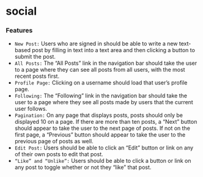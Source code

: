 # social

### Features
- `New Post:` Users who are signed in should be able to write a new text-based post by filling in text into a text area and then clicking a button to submit the post.
- `All Posts:` The “All Posts” link in the navigation bar should take the user to a page where they can see all posts from all users, with the most recent posts first.
- `Profile Page:` Clicking on a username should load that user’s profile page.
- `Following:` The “Following” link in the navigation bar should take the user to a page where they see all posts made by users that the current user follows.
- `Pagination:` On any page that displays posts, posts should only be displayed 10 on a page. If there are more than ten posts, a “Next” button should appear to take the user to the next page of posts.
If not on the first page, a “Previous” button should appear to take the user to the previous page of posts as well.
- `Edit Post:` Users should be able to click an “Edit” button or link on any of their own posts to edit that post.
- `“Like” and “Unlike”:` Users should be able to click a button or link on any post to toggle whether or not they “like” that post.
